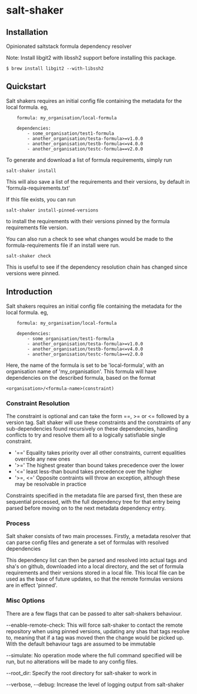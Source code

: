 # salt-shaker

## Installation

Opinionated saltstack formula dependency resolver

Note: Install libgit2 with libssh2 support before installing this package.

    $ brew install libgit2 --with-libssh2


## Quickstart
    
Salt shakers requires an initial config file containing the metadata for the local formula. eg,
```
	formula: my_organisation/local-formula

	dependencies:
		- some_organisation/test1-formula
		- another_organisation/testa-formula>=v1.0.0
		- another_organisation/testb-formula<=v4.0.0
		- another_organisation/testc-formula==v2.0.0
```
To generate and download a list of formula requirements, simply run

	salt-shaker install
	
This will also save a list of the requirements and their versions, by default in 'formula-requirements.txt'

If this file exists, you can run 

	salt-shaker install-pinned-versions

to install the requirements with their versions pinned by the formula requirements file version.
		
You can also run a check to see what changes would be made to the formula-requirements file if an
install were run. 

	salt-shaker check

This is useful to see if the dependency resolution chain has changed since versions
were pinned.

## Introduction

Salt shakers requires an initial config file containing the metadata for the local formula. eg,
```
	formula: my_organisation/local-formula

	dependencies:
		- some_organisation/test1-formula
		- another_organisation/testa-formula>=v1.0.0
		- another_organisation/testb-formula<=v4.0.0
		- another_organisation/testc-formula==v2.0.0
```
Here, the name of the formula is set to be 'local-formula', with an organisation name of 'my_organisation'.
This formula will have dependencies on the described formula, based on the format 

	<organisation>/<formula-name>(constraint)

### Constraint Resolution
The constraint is optional and can take the form ==, >= or <= followed by a version tag. Salt shaker will use these constraints and the constraints
of any sub-dependencies found recursively on these dependencies, handling conflicts to try and resolve them all to a logically satisfiable single
constraint.

* '==' Equality takes priority over all other constraints, current equalities override any new ones
* '>=' The highest greater than bound takes precedence over the lower
* '<=' least less-than bound takes precedence over the higher
* '>=, <=' Opposite contraints will throw an exception, although these may be resolvable in practice
             
             
Constraints specified in the metadata file are parsed first, then these are sequential processed, with the full dependency tree
for that entry being parsed before moving on to the next metadata dependency entry.

### Process 
Salt shaker consists of two main processes. Firstly, a metadata resolver that can parse config files and generate a set of formulas with resolved dependencies

This dependency list can then be parsed and resolved into actual tags and sha's on github, downloaded into a local directory, and the set of formula
requirements and their versions stored in a local file. This local file can be used as the base of future updates, so that the remote formulas
versions are in effect 'pinned'. 

### Misc Options
There are a few flags that can be passed to alter salt-shakers behaviour.

--enable-remote-check: This will force salt-shaker to contact the remote repository when using pinned versions, updating any
	shas that tags resolve to, meaning that if a tag was moved then the change would be picked up. With the default behaviour
	tags are assumed to be immutable

--simulate: No operation mode where the full command specified will be run, but no alterations will be made to any config files.
	
--root_dir: Specify the root directory for salt-shaker to work in

--verbose, --debug: Increase the level of logging output from salt-shaker
